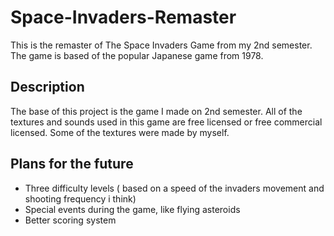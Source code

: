 # Space-Invaders-Remaster
This is the remaster of The Space Invaders Game from my 2nd semester. 
The game is based of the popular Japanese game from 1978.

## Description 
The base of this project is the game I made on 2nd semester.
All of the textures and sounds used in this game are free licensed or free commercial licensed. Some of the textures were made by myself.

## Plans for the future
* Three difficulty levels ( based on a speed of the invaders movement and shooting frequency i think)
* Special events during the game, like flying asteroids
* Better scoring system 


